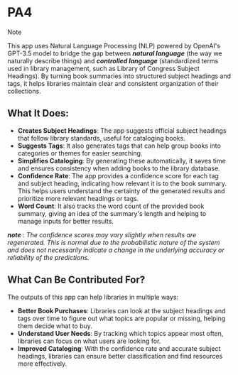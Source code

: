 # PA4

> [!note]
> This app uses Natural Language Processing (NLP) powered by OpenAI's GPT-3.5 model to bridge the gap between ***natural language*** (the way we naturally describe things) and ***controlled language*** (standardized terms used in library management, such as Library of Congress Subject Headings). By turning book summaries into structured subject headings and tags, it helps libraries maintain clear and consistent organization of their collections.

## What It Does:
- **Creates Subject Headings**: The app suggests official subject headings that follow library standards, useful for cataloging books.
- **Suggests Tags**: It also generates tags that can help group books into categories or themes for easier searching.
- **Simplifies Cataloging**: By generating these automatically, it saves time and ensures consistency when adding books to the library database.
- **Confidence Rate**: The app provides a confidence score for each tag and subject heading, indicating how relevant it is to the book summary. This helps users understand the certainty of the generated results and prioritize more relevant headings or tags.
- **Word Count**: It also tracks the word count of the provided book summary, giving an idea of the summary's length and helping to manage inputs for better results.

***note*** : *The confidence scores may vary slightly when results are regenerated. This is normal due to the probabilistic nature of the system and does not necessarily indicate a change in the underlying accuracy or reliability of the predictions.*

## What Can Be Contributed For?
The outputs of this app can help libraries in multiple ways:
- **Better Book Purchases**: Libraries can look at the subject headings and tags over time to figure out what topics are popular or missing, helping them decide what to buy.
- **Understand User Needs**: By tracking which topics appear most often, libraries can focus on what users are looking for.
- **Improved Cataloging**: With the confidence rate and accurate subject headings, libraries can ensure better classification and find resources more effectively.
